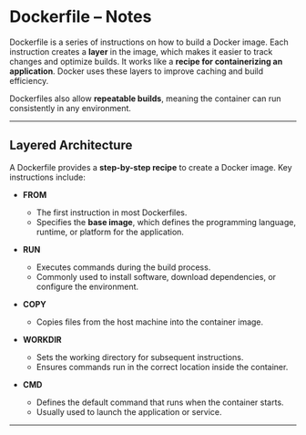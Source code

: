 # Dockerfile – Notes  

Dockerfile is a series of instructions on how to build a Docker image. Each instruction creates a **layer** in the image, which makes it easier to track changes and optimize builds. It works like a **recipe for containerizing an application**. Docker uses these layers to improve caching and build efficiency.  

Dockerfiles also allow **repeatable builds**, meaning the container can run consistently in any environment.  

---

## Layered Architecture  

A Dockerfile provides a **step-by-step recipe** to create a Docker image. Key instructions include:  

- **FROM**  
  - The first instruction in most Dockerfiles.  
  - Specifies the **base image**, which defines the programming language, runtime, or platform for the application.  

- **RUN**  
  - Executes commands during the build process.  
  - Commonly used to install software, download dependencies, or configure the environment.  

- **COPY**  
  - Copies files from the host machine into the container image.  

- **WORKDIR**  
  - Sets the working directory for subsequent instructions.  
  - Ensures commands run in the correct location inside the container.  

- **CMD**  
  - Defines the default command that runs when the container starts.  
  - Usually used to launch the application or service.  

---

